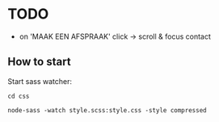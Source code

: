 # TODO
- on 'MAAK EEN AFSPRAAK' click -> scroll & focus contact

## How to start

Start sass watcher:

`cd css`

`node-sass -watch style.scss:style.css -style compressed`